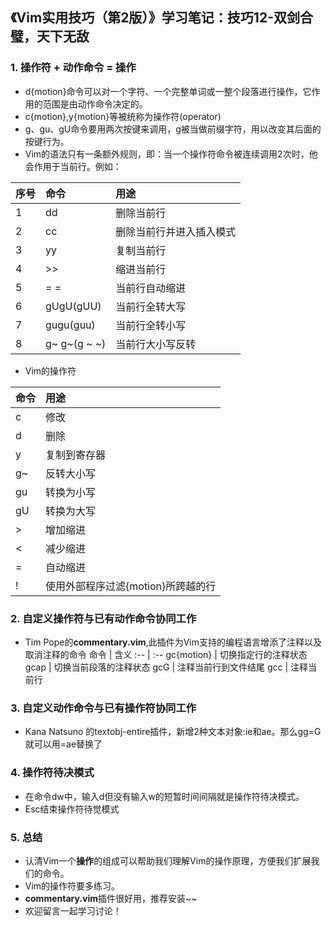 ## 《Vim实用技巧（第2版）》学习笔记：技巧12-双剑合璧，天下无敌
### 1. 操作符 + 动作命令 = 操作
- d{motion}命令可以对一个字符、一个完整单词或一整个段落进行操作，它作用的范围是由动作命令决定的。
- c{motion},y{motion}等被统称为操作符(operator)
- g、gu、gU命令要用两次按键来调用，g被当做前缀字符，用以改变其后面的按键行为。
- Vim的语法只有一条额外规则，即：当一个操作符命令被连续调用2次时，他会作用于当前行。例如：

序号|命令|用途
--  | :-- | :--
1 |dd | 删除当前行
2 | cc | 删除当前行并进入插入模式
3 |  yy | 复制当前行
4 | \>\> | 缩进当前行
5 | = =| 当前行自动缩进
6 |  gUgU(gUU) | 当前行全转大写
7 |  gugu(guu) | 当前行全转小写
8 |  g~ g~(g ~ ~) | 当前行大小写反转

- Vim的操作符

命令 | 用途
:-- | :--
c | 修改
d | 删除
y | 复制到寄存器
g~ | 反转大小写
gu | 转换为小写
gU | 转换为大写
\> | 增加缩进
\< | 减少缩进
= | 自动缩进
! | 使用外部程序过滤{motion}所跨越的行

### 2. 自定义操作符与已有动作命令协同工作
-  Tim Pope的**commentary.vim**,此插件为Vim支持的编程语言增添了注释以及取消注释的命令
    命令 | 含义
    :-- |  :--
    gc{motion} | 切换指定行的注释状态
    gcap | 切换当前段落的注释状态
    gcG | 注释当前行到文件结尾
    gcc | 注释当前行

### 3. 自定义动作命令与已有操作符协同工作
- Kana Natsuno 的textobj-entire插件，新增2种文本对象:ie和ae。那么gg=G 就可以用=ae替换了

### 4. 操作符待决模式
- 在命令dw中，输入d但没有输入w的短暂时间间隔就是操作符待决模式。
- Esc结束操作符待觉模式

### 5. 总结
- 认清Vim一个**操作**的组成可以帮助我们理解Vim的操作原理，方便我们扩展我们的命令。
- Vim的操作符要多练习。
- **commentary.vim**插件很好用，推荐安装~~
- 欢迎留言一起学习讨论！
